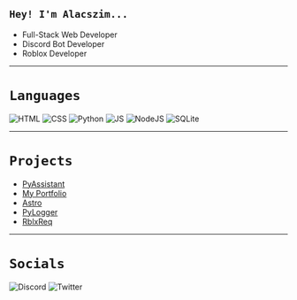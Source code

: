 ## `Hey! I'm Alacszim...`

- Full-Stack Web Developer
- Discord Bot Developer
- Roblox Developer

<hr>

# `Languages`
![HTML](https://img.shields.io/badge/HTML5-E34F26?style=for-the-badge&logo=html5&logoColor=white)
![CSS](https://img.shields.io/badge/CSS3-1572B6?style=for-the-badge&logo=css3&logoColor=white)
![Python](https://img.shields.io/badge/Python-3776AB?style=for-the-badge&logo=python&logoColor=white)
![JS](https://img.shields.io/badge/JavaScript-F7DF1E?style=for-the-badge&logo=javascript&logoColor=black)
![NodeJS](https://img.shields.io/badge/Node.js-43853D?style=for-the-badge&logo=node.js&logoColor=white)
![SQLite](https://img.shields.io/badge/MySQL-00000F?style=for-the-badge&logo=mysql&logoColor=white)

<hr>

# `Projects`
- [PyAssistant](https://github.com/Alacszim/Assistant)
- [My Portfolio](https://alacszim.github.io/portfolio)
- [Astro](https://alacszim.github.io/Astro)
- [PyLogger](https://github.com/Alacszim/Logger)
- [RblxReq](https://github.com/Alacszim/RblxReq)

<hr>

# `Socials`
![Discord](https://img.shields.io/static/v1?style=for-the-badge&message=Discord&color=5865F2&logo=Discord&logoColor=FFFFFF&label=Alacszim:5862)
![Twitter](https://img.shields.io/static/v1?style=for-the-badge&message=Twitter&color=1DA1F2&logo=Twitter&logoColor=FFFFFF&label=Alacszim)
